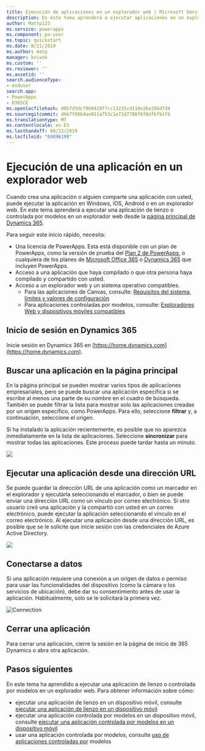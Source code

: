 ```yaml
---
title: Ejecución de aplicaciones en un explorador web | Microsoft Docs
description: En este tema aprenderá a ejecutar aplicaciones en un explorador web
author: Mattp123
ms.service: powerapps
ms.component: pa-user
ms.topic: quickstart
ms.date: 8/21/2019
ms.author: matp
manager: kvivek
ms.custom: ''
ms.reviewer: ''
ms.assetid: ''
search.audienceType:
- enduser
search.app:
- PowerApps
- D365CE
ms.openlocfilehash: 00b7d5dc7960429f7cc13215cd118e26e206d7d4
ms.sourcegitcommit: d6b7f98b4ae011a753c1e72d7708f0f8dfbfb1fb
ms.translationtype: MT
ms.contentlocale: es-ES
ms.lasthandoff: 08/22/2019
ms.locfileid: "69896198"
---
```

# <a name="run-an-app-in-a-web-browser"></a>Ejecución de una aplicación en un explorador web
Cuando crea una aplicación o alguien comparte una aplicación con usted, puede ejecutar la aplicación en Windows, iOS, Android o en un explorador web. En este tema aprenderá a ejecutar una aplicación de lienzo o controlada por modelos en un explorador web desde la [página principal de Dynamics 365](https://home.dynamics.com).

Para seguir este inicio rápido, necesita:
- Una licencia de PowerApps. Esta está disponible con un plan de PowerApps, como la versión de prueba del [Plan 2 de PowerApps](https://docs.microsoft.com/powerapps/maker/signup-for-powerapps), o cualquiera de los planes de [Microsoft Office 365](https://signup.microsoft.com/Signup?OfferId=467eab54-127b-42d3-b046-3844b860bebf&dl=O365_BUSINESS_PREMIUM&ali=1) o [Dynamics 365](https://dynamics.microsoft.com/pricing/) que incluyen PowerApps. 
- Acceso a una aplicación que haya compilado o que otra persona haya compilado y compartido con usted.
- Acceso a un explorador web y un sistema operativo compatibles.
   - Para las aplicaciones de Canvas, consulte: [Requisitos del sistema, límites y valores de configuración](../maker/canvas-apps/limits-and-config.md)
   - Para aplicaciones controladas por modelos, consulte: [Exploradores Web y dispositivos móviles compatibles](https://docs.microsoft.com/dynamics365/customer-engagement/admin/supported-web-browsers-and-mobile-devices)


## <a name="sign-in-to-dynamics-365"></a>Inicio de sesión en Dynamics 365
Inicie sesión en Dynamics 365 en [https://home.dynamics.com](https://home.dynamics.com).

## <a name="find-an-app-on-the-home-page"></a>Buscar una aplicación en la página principal
En la página principal se pueden mostrar varios tipos de aplicaciones empresariales, pero se puede buscar una aplicación específica si se escribe al menos una parte de su nombre en el cuadro de búsqueda. También se puede filtrar la lista para mostrar solo las aplicaciones creadas por un origen específico, como PowerApps. Para ello, seleccione **filtrar** y, a continuación, seleccione el origen.

Si ha instalado la aplicación recientemente, es posible que no aparezca inmediatamente en la lista de aplicaciones. Seleccione **sincronizar** para mostrar todas las aplicaciones. Este proceso puede tardar hasta un minuto.

![](./media/run-app-browser/dynamics-365-home.png)


## <a name="run-an-app-from-a-url"></a>Ejecutar una aplicación desde una dirección URL
Se puede guardar la dirección URL de una aplicación como un marcador en el explorador y ejecutarla seleccionando el marcador, o bien se puede enviar una dirección URL como un vínculo por correo electrónico. Si otro usuario creó una aplicación y la compartió con usted en un correo electrónico, puede ejecutar la aplicación seleccionando el vínculo en el correo electrónico. Al ejecutar una aplicación desde una dirección URL, es posible que se le solicite que inicie sesión con las credenciales de Azure Active Directory.

![](./media/run-app-browser/web-login.png)

## <a name="connect-to-data"></a>Conectarse a datos
Si una aplicación requiere una conexión a un origen de datos o permiso para usar las funcionalidades del dispositivo (como la cámara o los servicios de ubicación), debe dar su consentimiento antes de usar la aplicación. Habitualmente, solo se le solicitará la primera vez.

![Connection](./media/run-app-browser/app-connection.png)

## <a name="close-an-app"></a>Cerrar una aplicación
Para cerrar una aplicación, cierre la sesión en la página de inicio de 365 Dynamics o abra otra aplicación.

## <a name="next-steps"></a>Pasos siguientes
En este tema ha aprendido a ejecutar una aplicación de lienzo o controlada por modelos en un explorador web. Para obtener información sobre cómo:
- ejecutar una aplicación de lienzo en un dispositivo móvil, consulte [ejecutar una aplicación de lienzo en un dispositivo móvil](run-app-client.md)
- ejecutar una aplicación controlada por modelos en un dispositivo móvil, consulte [ejecutar una aplicación controlada por modelos en un dispositivo móvil](run-app-client-model-driven.md)
- usar una aplicación controlada por modelos, consulte [uso de aplicaciones controladas por](use-model-driven-apps.md) modelos

